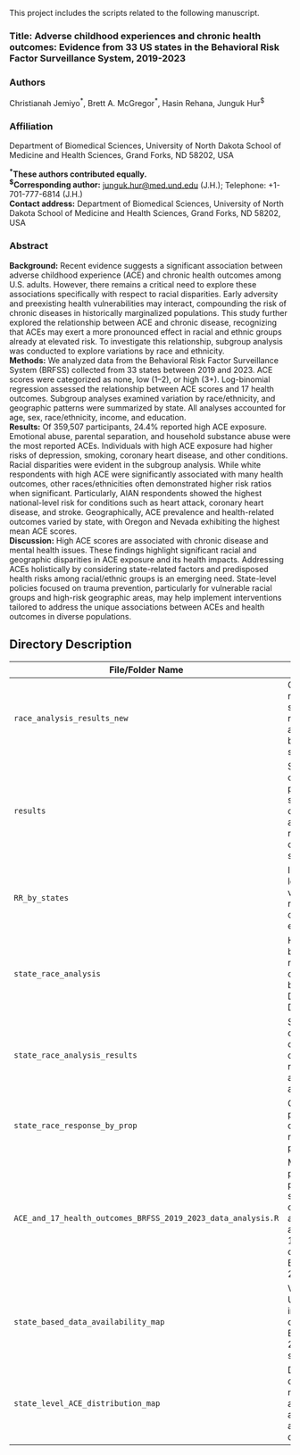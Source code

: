 
This project includes the scripts related to the following manuscript. 
### Title: Adverse childhood experiences and chronic health outcomes: Evidence from 33 US states in the Behavioral Risk Factor Surveillance System, 2019-2023
### Authors  
Christianah Jemiyo<sup>\*</sup>, Brett A. McGregor<sup>\*</sup>, Hasin Rehana, Junguk Hur<sup>\$</sup>

### Affiliation  
Department of Biomedical Sciences, University of North Dakota School of Medicine and Health Sciences, Grand Forks, ND 58202, USA

**<sup>\*</sup>These authors contributed equally.**  
**<sup>\$</sup>Corresponding author:** junguk.hur@med.und.edu (J.H.); Telephone: +1-701-777-6814 (J.H.)  
**Contact address:** Department of Biomedical Sciences, University of North Dakota School of Medicine and Health Sciences, Grand Forks, ND 58202, USA

### Abstract
**Background:** Recent evidence suggests a significant association between adverse childhood experience (ACE) and chronic health outcomes among U.S. adults. However, there remains a critical need to explore these associations specifically with respect to racial disparities. Early adversity and preexisting health vulnerabilities may interact, compounding the risk of chronic diseases in historically marginalized populations. This study further explored the relationship between ACE and chronic disease, recognizing that ACEs may exert a more pronounced effect in racial and ethnic groups already at elevated risk. To investigate this relationship, subgroup analysis was conducted to explore variations by race and ethnicity.  
**Methods:** We analyzed data from the Behavioral Risk Factor Surveillance System (BRFSS) collected from 33 states between 2019 and 2023. ACE scores were categorized as none, low (1–2), or high (3+). Log-binomial regression assessed the relationship between ACE scores and 17 health outcomes. Subgroup analyses examined variation by race/ethnicity, and geographic patterns were summarized by state. All analyses accounted for age, sex, race/ethnicity, income, and education.  
**Results:** Of 359,507 participants, 24.4% reported high ACE exposure. Emotional abuse, parental separation, and household substance abuse were the most reported ACEs. Individuals with high ACE exposure had higher risks of depression, smoking, coronary heart disease, and other conditions. Racial disparities were evident in the subgroup analysis. While white respondents with high ACE were significantly associated with many health outcomes, other races/ethnicities often demonstrated higher risk ratios when significant. Particularly, AIAN respondents showed the highest national-level risk for conditions such as heart attack, coronary heart disease, and stroke. Geographically, ACE prevalence and health-related outcomes varied by state, with Oregon and Nevada exhibiting the highest mean ACE scores.  
**Discussion:** High ACE scores are associated with chronic disease and mental health issues. These findings highlight significant racial and geographic disparities in ACE exposure and its health impacts. Addressing ACEs holistically by considering state-related factors and predisposed health risks among racial/ethnic groups is an emerging need. State-level policies focused on trauma prevention, particularly for vulnerable racial groups and high-risk geographic areas, may help implement interventions tailored to address the unique associations between ACEs and health outcomes in diverse populations.

## Directory Description
| File/Folder Name                           | Description                                                                                                 |
|-------------------------------------------|-------------------------------------------------------------------------------------------------------------|
| `race_analysis_results_new`               | Contains the results of subgroup regression analyses stratified by race across all states.                 |
| `results`                                 | Summarizes ACE counts and prevalence, sociodemographic characteristics, and multivariable regression results, organized by state. |
| `RR_by_states`                            | Includes state-level maps visualizing risk ratios for health outcomes by ACE exposure.                     |
| `state_race_analysis`                     | Holds the log-binomial regression outputs stratified by race for North Dakota and South Dakota.            |
| `state_race_analysis_results`            | Stores summary counts and ACE category distributions by race (e.g., AIAN) and state (e.g., ND and SD).     |
| `state_race_response_by_prop`            | Contains proportional distributions of race responses per state.                                           |
| `ACE_and_17_health_outcomes_BRFSS_2019_2023_data_analysis.R` | Main R script performing data processing, ACE score computation, and analysis of associations with 17 health outcomes using BRFSS 2019–2023 data. |
| `state_based_data_availability_map`      | Visualizes which U.S. states included ACE questions in BRFSS across the 2019–2023 survey years.            |
| `state_level_ACE_distribution_map`       | Displays the distribution of mean ACE scores at the state level across all available BRFSS data.           |

